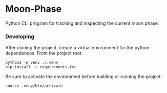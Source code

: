 # Moon-Phase
Python CLI program for tracking and inspecting the current moon phase.

### Developing

After cloning the project, create a virtual environment for the python dependences. From the project root:

```
python3 -m venv ./.venv
pip install -r requirements.txt
```

Be sure to activate the environment before building or running the project:

```
source .venv/bin/activate
```